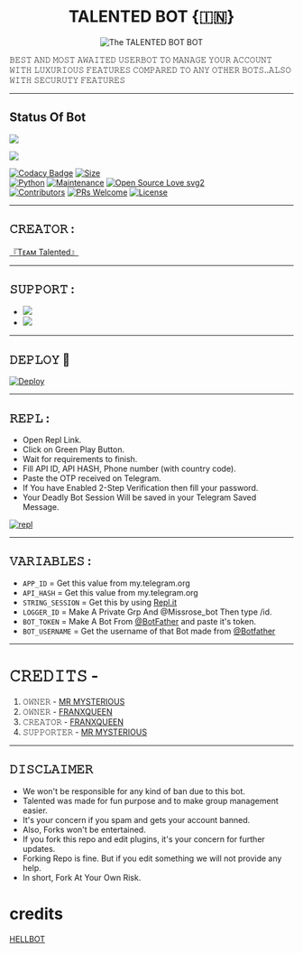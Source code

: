 <h1 align="center">
<b>TALENTED BOT {🇮🇳}</b>
</h1>
<p align="center">
  <img src="https://https://telegra.ph/file/6f2b5ed01a48ffc7d425f.jpg" alt="The TALENTED BOT BOT">

𝙱𝙴𝚂𝚃  𝙰𝙽𝙳  𝙼𝙾𝚂𝚃  𝙰𝚆𝙰𝙸𝚃𝙴𝙳  𝚄𝚂𝙴𝚁𝙱𝙾𝚃  𝚃𝙾  𝙼𝙰𝙽𝙰𝙶𝙴  𝚈𝙾𝚄𝚁  𝙰𝙲𝙲𝙾𝚄𝙽𝚃 𝚆𝙸𝚃𝙷 𝙻𝚄𝚇𝚄𝚁𝙸𝙾𝚄𝚂 𝙵𝙴𝙰𝚃𝚄𝚁𝙴𝚂 𝙲𝙾𝙼𝙿𝙰𝚁𝙴𝙳 𝚃𝙾 𝙰𝙽𝚈 𝙾𝚃𝙷𝙴𝚁 𝙱𝙾𝚃𝚂..𝙰𝙻𝚂𝙾 𝚆𝙸𝚃𝙷 𝚂𝙴𝙲𝚄𝚁𝚄𝚃𝚈 𝙵𝙴𝙰𝚃𝚄𝚁𝙴𝚂 </p>

-----

## Status Of Bot 

<p align="left"><a href="https://github.com/franxqueen/talented-bot/network/members"><img src="https://img.shields.io/github/forks/TALENTED-BOT/TALENTED-BOT?label=Forks&logoColor=Black&style=social"></a><p align="left"><a href="https://github.com/TALENTED-BOT/TALENTED-BOT/stargazers"><img src="https://img.shields.io/github/stars/TALENTED-BOT/TALENTED-BOT?logoColor=Blue&style=social"></a><p align="left"><a href="https://github.com/TALENTED-BOT/TALENTED-BOT"></a><p align="left"><a href="https://github.com/TALENTED-BOT/TALENTED-BOT?"></

[![Codacy Badge](https://api.codacy.com/project/badge/Grade/f7c51539e67b483bb8d7749acca51d3a)](https://app.codacy.com/gh/TALENTED-BOT/TALENTED-BOT?utm_source=github.com&utm_medium=referral&utm_content=TALENTED-BOT/TALENTED-BOT&utm_campaign=Badge_Grade_Settings)
[![Size](https://img.shields.io/github/repo-size/TALENTED-BOT/TALENTED-BOT?style=flat-square&color=green)](https://github.com/TALENTED-BOT/TALENTED-BOT/)   
[![Python](https://img.shields.io/badge/Python-v3.9-blue)](https://www.python.org/)
[![Maintenance](https://img.shields.io/badge/Maintained%3F-yes-green.svg)](https://github.com/TALENTED-BOT/TALENTED-BOT/graphs/commit-activity)
[![Open Source Love svg2](https://badges.frapsoft.com/os/v2/open-source.svg?v=103)](https://github.com/TALENTED-BOT/TALENTED-BOT)   
[![Contributors](https://img.shields.io/github/contributors/TALENTED-BOT/TALENTED-BOT?style=flat-square&color=green)](https://github.com/TALENTED-BOT/TALENTED-BOT/graphs/contributors)
[![PRs Welcome](https://img.shields.io/badge/PRs-welcome-brightgreen.svg?style=flat-square)](https://makeapullrequest.com)
[![License](https://img.shields.io/badge/License-AGPL-blue)](https://github.com/TALENTED-BOT/TALENTED-BOT/blob/main/LICENSE)

------

## 𝙲𝚁𝙴𝙰𝚃𝙾𝚁 : 
[『Tᴇᴀᴍ Talented』](https://t.me/mysterious_empire)

---------------

## 𝚂𝚄𝙿𝙿𝙾𝚁𝚃 :

- <a href="https://t.me/TALENTED_USERBOT"><img src="https://img.shields.io/badge/Join-SUPPORT%20GROUP-red.svg?logo=Telegram"></a>
- <a href="https://t.me/mysterious_empire"><img src="https://img.shields.io/badge/Join-SUPPORT%20CHANNEL-red.svg?logo=Telegram"></a>

-------------------------------------------------

## 𝙳𝙴𝙿𝙻𝙾𝚈  🚀

[![Deploy](https://telegra.ph/file/0eb22051107b293466d50.jpg)](https://heroku.com/deploy?template=https://github.com/TALENTED-BOT/TALENTED-BOT)

------------------------------------------------
## 𝚁𝙴𝙿𝙻 :                

- Open Repl Link.
- Click on Green Play Button.
- Wait for requirements to finish.
- Fill API ID, API HASH, Phone number (with country code).
- Paste the OTP received on Telegram.
- If You have Enabled 2-Step Verification then fill your password.
- Your Deadly Bot Session Will be saved in your Telegram Saved Message.

[![repl]()](https://replit.com/@franxqueen/TALENTED-SESSION)
    
-------------------------------------------------
## 𝚅𝙰𝚁𝙸𝙰𝙱𝙻𝙴𝚂 :
                            
- `APP_ID`  =  Get this value from my.telegram.org
- `API_HASH`  =  Get this value from my.telegram.org
- `STRING_SESSION`  =  Get this by using [Repl.it](https://replit.com/@franxqueen/TALENTED-SESSION)
- `LOGGER_ID`  =  Make A Private Grp And @Missrose_bot Then type /id.
- `BOT_TOKEN`  =  Make A Bot From [@BotFather](https://t.me/botfather) and paste it's token.
- `BOT_USERNAME`  =  Get the username of that Bot made from [@Botfather](https://t.me/botfather)
------------
# 𝙲𝚁𝙴𝙳𝙸𝚃𝚂 - 

1) 𝙾𝚆𝙽𝙴𝚁 - [MR MYSTERIOUS](t.me/@MY5T3R10U5_X)
2) 𝙾𝚆𝙽𝙴𝚁 - [FRANXQUEEN](www.github.com/@fran_x_queen)
3) 𝙲𝚁𝙴𝙰𝚃𝙾𝚁 - [FRANXQUEEN](t.me/Afran_x_queen)
4) 𝚂𝚄𝙿𝙿𝙾𝚁𝚃𝙴𝚁 - [MR MYSTERIOUS](t.me/@MY5T3R10U5_X)
------
                                                                                             
## 𝙳𝙸𝚂𝙲𝙻𝙰𝙸𝙼𝙴𝚁 


- We won't be responsible for any kind of ban due to this bot.
- Talented was made for fun purpose and to make group management easier.
- It's your concern if you spam and gets your account banned.
- Also, Forks won't be entertained.
- If you fork this repo and edit plugins, it's your concern for further updates.
- Forking Repo is fine. But if you edit something we will not provide any help.
- In short, Fork At Your Own Risk.



# credits

[HELLBOT](https://github.com/The-HellBot/HellBot)

